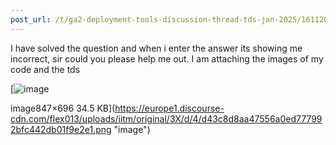 ```yaml
---
post_url: /t/ga2-deployment-tools-discussion-thread-tds-jan-2025/161120/106
---
```

I have solved the question and when i enter the answer its showing me incorrect, sir could you please help me out. I am attaching the images of my code and the tds

[![image](https://europe1.discourse-cdn.com/flex013/uploads/iitm/original/3X/d/4/d43c8d8aa47556a0ed777992bfc442db01f9e2e1.png)

image847×696 34.5 KB](https://europe1.discourse-cdn.com/flex013/uploads/iitm/original/3X/d/4/d43c8d8aa47556a0ed777992bfc442db01f9e2e1.png "image")